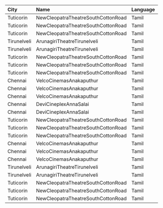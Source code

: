 | City        | Name                               | Language |  Time | Type            | Price | Capacity | Booked |
| :---------- | :--------------------------------- | :------- | ----: | :-------------- | ----: | -------: | -----: |
| Tuticorin   | NewCleopatraTheatreSouthCottonRoad | Tamil    | 11:30 | Box             |  100₹ |       32 |     32 |
| Tuticorin   | NewCleopatraTheatreSouthCottonRoad | Tamil    | 11:30 | BalconyAC       |  100₹ |      100 |      7 |
| Tuticorin   | NewCleopatraTheatreSouthCottonRoad | Tamil    | 11:30 | FirstClassAC    |  100₹ |      569 |    569 |
| Tirunelveli | ArunagiriTheatreTirunelveli        | Tamil    | 14:30 | ACBoxA          |  130₹ |       35 |     16 |
| Tirunelveli | ArunagiriTheatreTirunelveli        | Tamil    | 14:30 | FirstClassNonAC |  100₹ |      534 |    270 |
| Tuticorin   | NewCleopatraTheatreSouthCottonRoad | Tamil    | 14:30 | Box             |  100₹ |       32 |     32 |
| Tuticorin   | NewCleopatraTheatreSouthCottonRoad | Tamil    | 14:30 | BalconyAC       |  100₹ |      100 |      7 |
| Tuticorin   | NewCleopatraTheatreSouthCottonRoad | Tamil    | 14:30 | FirstClassAC    |  100₹ |      569 |    569 |
| Chennai     | VelcoCinemasAnakaputhur            | Tamil    | 14:45 | Box             |  100₹ |       40 |     40 |
| Chennai     | VelcoCinemasAnakaputhur            | Tamil    | 14:45 | FirstClass      |   80₹ |      272 |    136 |
| Chennai     | VelcoCinemasAnakaputhur            | Tamil    | 14:45 | SecondClass     |   80₹ |      145 |    102 |
| Chennai     | DeviCineplexAnnaSalai              | Tamil    | 16:00 | Quartz          |  152₹ |      242 |    122 |
| Chennai     | DeviCineplexAnnaSalai              | Tamil    | 16:00 | Zircon          |   60₹ |       27 |     27 |
| Tuticorin   | NewCleopatraTheatreSouthCottonRoad | Tamil    | 18:30 | Box             |  100₹ |       32 |     32 |
| Tuticorin   | NewCleopatraTheatreSouthCottonRoad | Tamil    | 18:30 | BalconyAC       |  100₹ |      100 |      7 |
| Tuticorin   | NewCleopatraTheatreSouthCottonRoad | Tamil    | 18:30 | FirstClassAC    |  100₹ |      569 |    569 |
| Chennai     | VelcoCinemasAnakaputhur            | Tamil    | 21:45 | Box             |  100₹ |       40 |     40 |
| Chennai     | VelcoCinemasAnakaputhur            | Tamil    | 21:45 | FirstClass      |   80₹ |      272 |    136 |
| Chennai     | VelcoCinemasAnakaputhur            | Tamil    | 21:45 | SecondClass     |   80₹ |      145 |    102 |
| Tirunelveli | ArunagiriTheatreTirunelveli        | Tamil    | 22:30 | ACBoxA          |  130₹ |       35 |     16 |
| Tirunelveli | ArunagiriTheatreTirunelveli        | Tamil    | 22:30 | FirstClassNonAC |  100₹ |      534 |    270 |
| Tuticorin   | NewCleopatraTheatreSouthCottonRoad | Tamil    | 22:30 | Box             |  100₹ |       32 |     32 |
| Tuticorin   | NewCleopatraTheatreSouthCottonRoad | Tamil    | 22:30 | BalconyAC       |  100₹ |      100 |      7 |
| Tuticorin   | NewCleopatraTheatreSouthCottonRoad | Tamil    | 22:30 | FirstClassAC    |  100₹ |      569 |    569 |